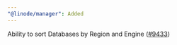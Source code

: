 ```yaml
---
"@linode/manager": Added
---
```


Ability to sort Databases by Region and Engine ([#9433](https://github.com/linode/manager/pull/9433))
